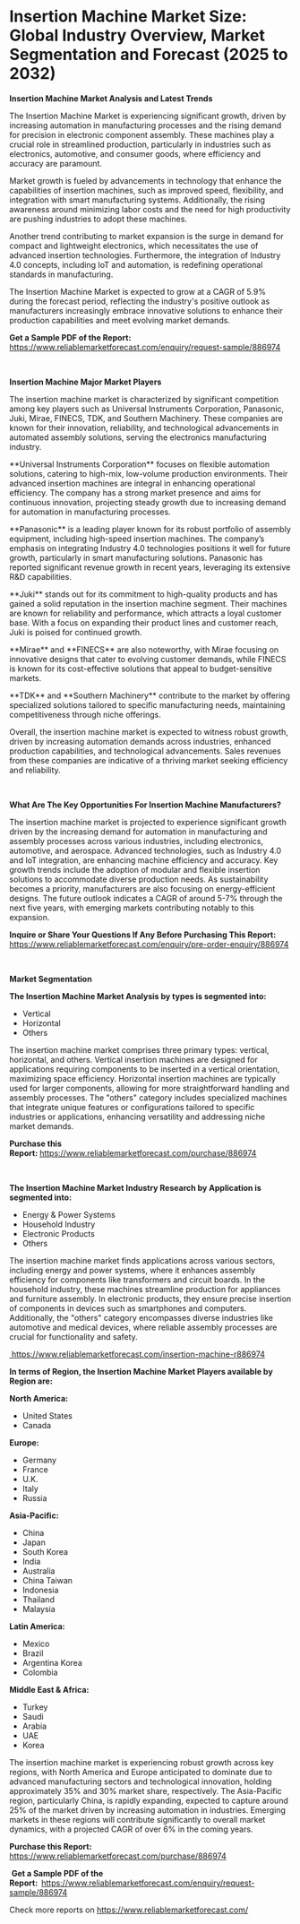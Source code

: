 <p><h1>Insertion Machine Market Size: Global Industry Overview, Market Segmentation and Forecast (2025 to 2032)</h1></p><p><strong>Insertion Machine Market Analysis and Latest Trends</strong></p>
<p><p>The Insertion Machine Market is experiencing significant growth, driven by increasing automation in manufacturing processes and the rising demand for precision in electronic component assembly. These machines play a crucial role in streamlined production, particularly in industries such as electronics, automotive, and consumer goods, where efficiency and accuracy are paramount.</p><p>Market growth is fueled by advancements in technology that enhance the capabilities of insertion machines, such as improved speed, flexibility, and integration with smart manufacturing systems. Additionally, the rising awareness around minimizing labor costs and the need for high productivity are pushing industries to adopt these machines.</p><p>Another trend contributing to market expansion is the surge in demand for compact and lightweight electronics, which necessitates the use of advanced insertion technologies. Furthermore, the integration of Industry 4.0 concepts, including IoT and automation, is redefining operational standards in manufacturing. </p><p>The Insertion Machine Market is expected to grow at a CAGR of 5.9% during the forecast period, reflecting the industry's positive outlook as manufacturers increasingly embrace innovative solutions to enhance their production capabilities and meet evolving market demands.</p></p>
<p><strong>Get a Sample PDF of the Report:&nbsp;</strong> <a href="https://www.reliablemarketforecast.com/enquiry/request-sample/886974?utm_campaign=2289&utm_medium=2&utm_source=Github&utm_content=ia&utm_term=17022025&utm_id=insertion-machine">https://www.reliablemarketforecast.com/enquiry/request-sample/886974</a></p>
<p>&nbsp;</p>
<p><strong>Insertion Machine Major Market Players</strong></p>
<p><p>The insertion machine market is characterized by significant competition among key players such as Universal Instruments Corporation, Panasonic, Juki, Mirae, FINECS, TDK, and Southern Machinery. These companies are known for their innovation, reliability, and technological advancements in automated assembly solutions, serving the electronics manufacturing industry.</p><p>**Universal Instruments Corporation** focuses on flexible automation solutions, catering to high-mix, low-volume production environments. Their advanced insertion machines are integral in enhancing operational efficiency. The company has a strong market presence and aims for continuous innovation, projecting steady growth due to increasing demand for automation in manufacturing processes.</p><p>**Panasonic** is a leading player known for its robust portfolio of assembly equipment, including high-speed insertion machines. The company’s emphasis on integrating Industry 4.0 technologies positions it well for future growth, particularly in smart manufacturing solutions. Panasonic has reported significant revenue growth in recent years, leveraging its extensive R&D capabilities.</p><p>**Juki** stands out for its commitment to high-quality products and has gained a solid reputation in the insertion machine segment. Their machines are known for reliability and performance, which attracts a loyal customer base. With a focus on expanding their product lines and customer reach, Juki is poised for continued growth.</p><p>**Mirae** and **FINECS** are also noteworthy, with Mirae focusing on innovative designs that cater to evolving customer demands, while FINECS is known for its cost-effective solutions that appeal to budget-sensitive markets.</p><p>**TDK** and **Southern Machinery** contribute to the market by offering specialized solutions tailored to specific manufacturing needs, maintaining competitiveness through niche offerings.</p><p>Overall, the insertion machine market is expected to witness robust growth, driven by increasing automation demands across industries, enhanced production capabilities, and technological advancements. Sales revenues from these companies are indicative of a thriving market seeking efficiency and reliability.</p></p>
<p>&nbsp;</p>
<p><strong>What Are The Key Opportunities For Insertion Machine Manufacturers?</strong></p>
<p><p>The insertion machine market is projected to experience significant growth driven by the increasing demand for automation in manufacturing and assembly processes across various industries, including electronics, automotive, and aerospace. Advanced technologies, such as Industry 4.0 and IoT integration, are enhancing machine efficiency and accuracy. Key growth trends include the adoption of modular and flexible insertion solutions to accommodate diverse production needs. As sustainability becomes a priority, manufacturers are also focusing on energy-efficient designs. The future outlook indicates a CAGR of around 5-7% through the next five years, with emerging markets contributing notably to this expansion.</p></p>
<p><strong>Inquire or Share Your Questions If Any Before Purchasing This Report:</strong> <a href="https://www.reliablemarketforecast.com/enquiry/pre-order-enquiry/886974?utm_campaign=2289&utm_medium=2&utm_source=Github&utm_content=ia&utm_term=17022025&utm_id=insertion-machine">https://www.reliablemarketforecast.com/enquiry/pre-order-enquiry/886974</a></p>
<p>&nbsp;</p>
<p><strong>Market Segmentation</strong></p>
<p><strong>The Insertion Machine Market Analysis by types is segmented into:</strong></p>
<p><ul><li>Vertical</li><li>Horizontal</li><li>Others</li></ul></p>
<p><p>The insertion machine market comprises three primary types: vertical, horizontal, and others. Vertical insertion machines are designed for applications requiring components to be inserted in a vertical orientation, maximizing space efficiency. Horizontal insertion machines are typically used for larger components, allowing for more straightforward handling and assembly processes. The "others" category includes specialized machines that integrate unique features or configurations tailored to specific industries or applications, enhancing versatility and addressing niche market demands.</p></p>
<p><strong>Purchase this Report:&nbsp;</strong><a href="https://www.reliablemarketforecast.com/purchase/886974?utm_campaign=2289&utm_medium=2&utm_source=Github&utm_content=ia&utm_term=17022025&utm_id=insertion-machine">https://www.reliablemarketforecast.com/purchase/886974</a></p>
<p>&nbsp;</p>
<p><strong>The Insertion Machine Market Industry Research by Application is segmented into:</strong></p>
<p><ul><li>Energy & Power Systems</li><li>Household Industry</li><li>Electronic Products</li><li>Others</li></ul></p>
<p><p>The insertion machine market finds applications across various sectors, including energy and power systems, where it enhances assembly efficiency for components like transformers and circuit boards. In the household industry, these machines streamline production for appliances and furniture assembly. In electronic products, they ensure precise insertion of components in devices such as smartphones and computers. Additionally, the "others" category encompasses diverse industries like automotive and medical devices, where reliable assembly processes are crucial for functionality and safety.</p></p>
<p><a href="https://www.reliablemarketforecast.com/insertion-machine-r886974?utm_campaign=2289&utm_medium=2&utm_source=Github&utm_content=ia&utm_term=17022025&utm_id=insertion-machine">&nbsp;https://www.reliablemarketforecast.com/insertion-machine-r886974</a></p>
<p><strong>In terms of Region, the Insertion Machine Market Players available by Region are:</strong></p>
<p>
    <p> <strong> North America: </strong>
        <ul>
            <li>United States</li>
            <li>Canada</li>
        </ul>
        </p> 
    <p> <strong> Europe: </strong>
        <ul>
            <li>Germany</li>
            <li>France</li>
            <li>U.K.</li>
            <li>Italy</li>
            <li>Russia</li>
        </ul>
        </p> 
    <p> <strong> Asia-Pacific: </strong>
        <ul>
            <li>China</li>
            <li>Japan</li>
            <li>South Korea</li>
            <li>India</li>
            <li>Australia</li>
            <li>China Taiwan</li>
            <li>Indonesia</li>
            <li>Thailand</li>
            <li>Malaysia</li>
        </ul>
        </p> 
    <p> <strong> Latin America: </strong>
        <ul>
            <li>Mexico</li>
            <li>Brazil</li>
            <li>Argentina Korea</li>
            <li>Colombia</li>
        </ul>
        </p> 
    <p> <strong> Middle East & Africa: </strong>
        <ul>
            <li>Turkey</li>
            <li>Saudi</li>
            <li>Arabia</li>
            <li>UAE</li>
            <li>Korea</li>
        </ul>
    </p>
    </p>
<p><p>The insertion machine market is experiencing robust growth across key regions, with North America and Europe anticipated to dominate due to advanced manufacturing sectors and technological innovation, holding approximately 35% and 30% market share, respectively. The Asia-Pacific region, particularly China, is rapidly expanding, expected to capture around 25% of the market driven by increasing automation in industries. Emerging markets in these regions will contribute significantly to overall market dynamics, with a projected CAGR of over 6% in the coming years.</p></p>
<p><strong>Purchase this Report: </strong><a href="https://www.reliablemarketforecast.com/purchase/886974?utm_campaign=2289&utm_medium=2&utm_source=Github&utm_content=ia&utm_term=17022025&utm_id=insertion-machine">https://www.reliablemarketforecast.com/purchase/886974</a></p>
<p>&nbsp;<strong>Get a Sample PDF of the Report:&nbsp;&nbsp;</strong><a href="https://www.reliablemarketforecast.com/enquiry/request-sample/886974?utm_campaign=2289&utm_medium=2&utm_source=Github&utm_content=ia&utm_term=17022025&utm_id=insertion-machine">https://www.reliablemarketforecast.com/enquiry/request-sample/886974</a></p>
<p><strong></strong></p>
<p>Check more reports on <a href="https://www.reliablemarketforecast.com/?utm_campaign=2289&utm_medium=2&utm_source=Github&utm_content=ia&utm_term=17022025&utm_id=insertion-machine">https://www.reliablemarketforecast.com/</a></p>